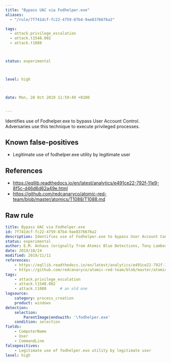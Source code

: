 ```yaml
---
title: "Bypass UAC via Fodhelper.exe"
aliases:
  - "/rule/7f741dcf-fc22-4759-87b4-9ae8376676a2"

tags:
  - attack.privilege_escalation
  - attack.t1548.002
  - attack.t1088



status: experimental



level: high



date: Mon, 28 Oct 2019 11:59:49 +0100


---
```


Identifies use of Fodhelper.exe to bypass User Account Control. Adversaries use this technique to execute privileged processes.

<!--more-->


## Known false-positives

* Legitimate use of fodhelper.exe utility by legitimate user



## References

* https://eqllib.readthedocs.io/en/latest/analytics/e491ce22-792f-11e9-8f5c-d46d6d62a49e.html
* https://github.com/redcanaryco/atomic-red-team/blob/master/atomics/T1088/T1088.md


## Raw rule
```yaml
title: Bypass UAC via Fodhelper.exe
id: 7f741dcf-fc22-4759-87b4-9ae8376676a2
description: Identifies use of Fodhelper.exe to bypass User Account Control. Adversaries use this technique to execute privileged processes.
status: experimental
author: E.M. Anhaus (orignally from Atomic Blue Detections, Tony Lambert), oscd.community
date: 2019/10/24
modified: 2019/11/11
references:
    - https://eqllib.readthedocs.io/en/latest/analytics/e491ce22-792f-11e9-8f5c-d46d6d62a49e.html
    - https://github.com/redcanaryco/atomic-red-team/blob/master/atomics/T1088/T1088.md
tags:
    - attack.privilege_escalation
    - attack.t1548.002
    - attack.t1088      # an old one
logsource:
    category: process_creation
    product: windows
detection:
    selection:
        ParentImage|endswith: '\fodhelper.exe'
    condition: selection
fields:
    - ComputerName
    - User
    - CommandLine
falsepositives:
    - Legitimate use of fodhelper.exe utility by legitimate user
level: high

```

